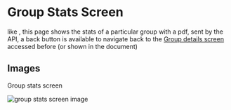 # Group Stats Screen

<p> like <a href="Stats-Screen.md"></a>, this page shows the stats of a particular group with a pdf, sent by the API, a back button is available to navigate back to the <a href="Group-Details-Screen.md"> Group details screen</a> accessed before (or shown in the document)</p>

## Images

<p> Group stats screen</p>
<img src="group_stats_screen.png" alt="group stats screen image"/>
